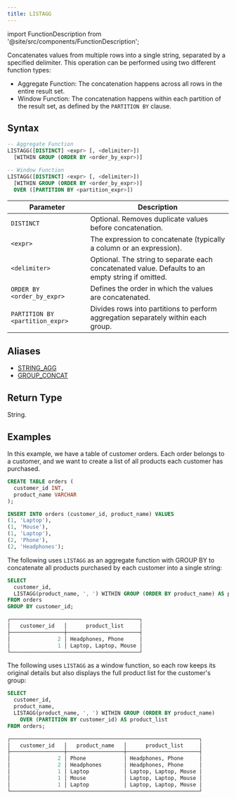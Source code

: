 ```yaml
---
title: LISTAGG
---
```

import FunctionDescription from '@site/src/components/FunctionDescription';

<FunctionDescription description="Introduced or updated: v1.2.725"/>

Concatenates values from multiple rows into a single string, separated by a specified delimiter. This operation can be performed using two different function types:
- Aggregate Function: The concatenation happens across all rows in the entire result set.
- Window Function: The concatenation happens within each partition of the result set, as defined by the `PARTITION BY` clause.

## Syntax

```sql
-- Aggregate Function
LISTAGG([DISTINCT] <expr> [, <delimiter>])
  [WITHIN GROUP (ORDER BY <order_by_expr>)]

-- Window Function
LISTAGG([DISTINCT] <expr> [, <delimiter>])
  [WITHIN GROUP (ORDER BY <order_by_expr>)]
  OVER ([PARTITION BY <partition_expr>])
```

| Parameter                       | Description                                                                                       |
|---------------------------------|---------------------------------------------------------------------------------------------------|
| `DISTINCT`                      | Optional. Removes duplicate values before concatenation.                                          |
| `<expr>`                        | The expression to concatenate (typically a column or an expression).                              |
| `<delimiter>`                   | Optional. The string to separate each concatenated value. Defaults to an empty string if omitted. |
| `ORDER BY <order_by_expr>`      | Defines the order in which the values are concatenated.                                           |
| `PARTITION BY <partition_expr>` | Divides rows into partitions to perform aggregation separately within each group.                 |

## Aliases

- [STRING_AGG](aggregate-string-agg.md)
- [GROUP_CONCAT](aggregate-group-concat.md)

## Return Type

String.

## Examples

In this example, we have a table of customer orders. Each order belongs to a customer, and we want to create a list of all products each customer has purchased.

```sql
CREATE TABLE orders (
  customer_id INT,
  product_name VARCHAR
);

INSERT INTO orders (customer_id, product_name) VALUES
(1, 'Laptop'),
(1, 'Mouse'),
(1, 'Laptop'),
(2, 'Phone'),
(2, 'Headphones');
```

The following uses `LISTAGG` as an aggregate function with GROUP BY to concatenate all products purchased by each customer into a single string:

```sql
SELECT
  customer_id,
  LISTAGG(product_name, ', ') WITHIN GROUP (ORDER BY product_name) AS product_list
FROM orders
GROUP BY customer_id;
```

```sql
┌─────────────────────────────────────────┐
│   customer_id   │      product_list     │
├─────────────────┼───────────────────────┤
│               2 │ Headphones, Phone     │
│               1 │ Laptop, Laptop, Mouse │
└─────────────────────────────────────────┘
```

The following uses `LISTAGG` as a window function, so each row keeps its original details but also displays the full product list for the customer's group:

```sql
SELECT
  customer_id,
  product_name,
  LISTAGG(product_name, ', ') WITHIN GROUP (ORDER BY product_name)
    OVER (PARTITION BY customer_id) AS product_list
FROM orders;
```

```sql
┌────────────────────────────────────────────────────────────┐
│   customer_id   │   product_name   │      product_list     │
├─────────────────┼──────────────────┼───────────────────────┤
│               2 │ Phone            │ Headphones, Phone     │
│               2 │ Headphones       │ Headphones, Phone     │
│               1 │ Laptop           │ Laptop, Laptop, Mouse │
│               1 │ Mouse            │ Laptop, Laptop, Mouse │
│               1 │ Laptop           │ Laptop, Laptop, Mouse │
└────────────────────────────────────────────────────────────┘
```